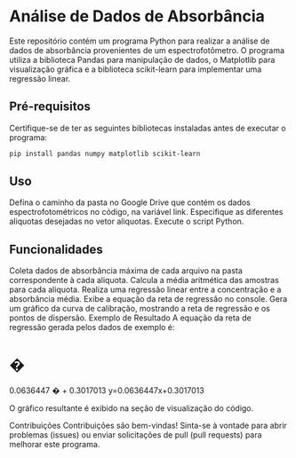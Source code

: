# Análise de Dados de Absorbância

Este repositório contém um programa Python para realizar a análise de dados de absorbância provenientes de um espectrofotômetro. O programa utiliza a biblioteca Pandas para manipulação de dados, o Matplotlib para visualização gráfica e a biblioteca scikit-learn para implementar uma regressão linear.

## Pré-requisitos

Certifique-se de ter as seguintes bibliotecas instaladas antes de executar o programa:

```bash
pip install pandas numpy matplotlib scikit-learn
```

## Uso
Defina o caminho da pasta no Google Drive que contém os dados espectrofotométricos no código, na variável link.
Especifique as diferentes aliquotas desejadas no vetor aliquotas.
Execute o script Python.

## Funcionalidades
Coleta dados de absorbância máxima de cada arquivo na pasta correspondente à cada aliquota.
Calcula a média aritmética das amostras para cada aliquota.
Realiza uma regressão linear entre a concentração e a absorbância média.
Exibe a equação da reta de regressão no console.
Gera um gráfico da curva de calibração, mostrando a reta de regressão e os pontos de dispersão.
Exemplo de Resultado
A equação da reta de regressão gerada pelos dados de exemplo é:

�
=
0.0636447
�
+
0.3017013
y=0.0636447x+0.3017013

O gráfico resultante é exibido na seção de visualização do código.

Contribuições
Contribuições são bem-vindas! Sinta-se à vontade para abrir problemas (issues) ou enviar solicitações de pull (pull requests) para melhorar este programa.



